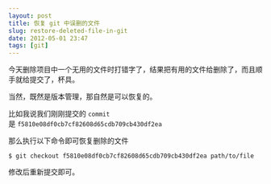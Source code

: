 ```yaml
---
layout: post
title: 恢复 git 中误删的文件
slug: restore-deleted-file-in-git
date: 2012-05-01 23:47
tags: [git]
---
```


今天删除项目中一个无用的文件时打错字了，结果把有用的文件给删除了，而且顺手就给提交了，杯具。

当然，既然是版本管理，那自然是可以恢复的。

比如我说我们刚刚提交的 `commit` 是 `f5810e08df0cb7cf82608d65cdb709cb430df2ea`

那么执行以下命令即可恢复删除的文件

    $ git checkout f5810e08df0cb7cf82608d65cdb709cb430df2ea path/to/file

修改后重新提交即可。
